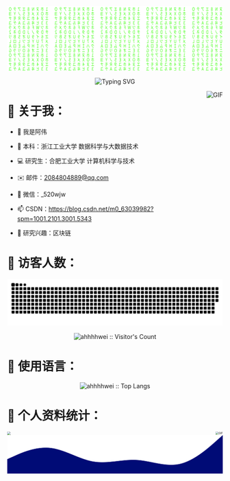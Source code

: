 ![Matrix SVG](./pic/matrix.svg)

<p align="center"><img src="https://readme-typing-svg.demolab.com/?lines=Hello!+I'm+ahwei.;I like saving the world." alt="Typing SVG" /></p>
<img align="right" alt="GIF" src="https://raw.githubusercontent.com/JoeyBling/JoeyBling/master/pic/pusheencode.gif" />

# 🤔 关于我：

- 👋  我是阿伟

- 🏫  本科：浙江工业大学 数据科学与大数据技术

- 💻  研究生：合肥工业大学 计算机科学与技术

- ✉️  邮件：2084804889@qq.com

- 💬  微信：_520wjw

- 📫  CSDN：https://blog.csdn.net/m0_63039982?spm=1001.2101.3001.5343

- 💞️  研究兴趣：区块链

# 👀 访客人数：

<picture>
  <source media="(prefers-color-scheme: dark)" srcset="https://raw.githubusercontent.com/ahhhhwei/ahhhhwei/output/github-contribution-grid-snake-dark.svg">
  <source media="(prefers-color-scheme: light)" srcset="https://raw.githubusercontent.com/ahhhhwei/ahhhhwei/output/github-contribution-grid-snake.svg">
  <img alt="github contribution grid snake animation" src="https://raw.githubusercontent.com/ahhhhwei/ahhhhwei/output/github-contribution-grid-snake.svg">
</picture>

<p align="center"><img src="https://profile-counter.glitch.me/{ahhhhwei}/count.svg" alt="ahhhhwei :: Visitor's Count" /></p>

# 🔣 使用语言：

<p align="center"><img src="https://github-readme-stats.vercel.app/api/top-langs/?username=ahhhhwei&langs_count=10&theme=tokyonight&layout=compact" alt="ahhhhwei :: Top Langs" /></p>

# 📝 个人资料统计：

<p><img align="left" img src="https://github-readme-stats.vercel.app/api?username=ahhhhwei&show_icons=true&line_height=45&theme=dracula&include_all_commits=true" style="zoom:50%;" /></p>
<p><img align="right" alt="GIF" src="https://media.giphy.com/media/iIqmM5tTjmpOB9mpbn/giphy.gif" style="zoom:45%;"  /></p>

![bottom.png](./pic/readme-bottom.png)












 
